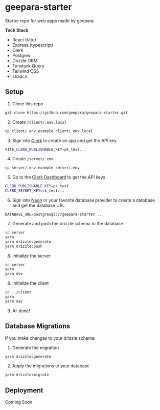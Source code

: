 # geepara-starter

Starter repo for web apps made by geepara

**Tech Stack**

-   React (Vite)
-   Express (typescript)
-   Clerk
-   Postgres
-   Drizzle ORM
-   Tanstack Query
-   Tailwind CSS
-   shadcn

## Setup

1. Clone this repo

```bash
git clone https://github.com/geepara/geepara-starter.git
```

2. Create `/client/.env.local`

```bash
cp client/.env.example client/.env.local
```

3. Sign into [Clerk](https://clerk.com) to create an app and get the API key

```bash
VITE_CLERK_PUBLISHABLE_KEY=pk_test...
```

4. Create `/server/.env`

```bash
cp server/.env.example server/.env
```

5. Go to the [Clerk Dashboard](https://dashboard.clerk.com) to get the API keys

```bash
CLERK_PUBLISHABLE_KEY=pk_test...
CLERK_SECRET_KEY=sk_test...
```

6. Sign into [Neon](https://neon.tech) or your favorite database provider to create a database and get the database URL

```
DATABASE_URL=postgresql://geepara-starter...
```

7. Generate and push the drizzle schema to the database

```bash
cd server
yarn
yarn drizzle:generate
yarn drizzle:push
```

8. Initialize the server

```bash
cd server
yarn
yarn dev
```

8. Initialize the client

```bash
cd ../client
yarn
yarn dev
```

9. All done!

## Database Migrations

If you make changes to your drizzle schema:

1. Generate the migration

```bash
yarn drizzle:generate
```

2. Apply the migrations to your database

```bash
yarn drizzle:migrate
```

## Deployment

Coming Soon
